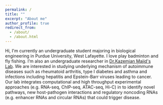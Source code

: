 ```yaml
---
permalink: /
title: ""
excerpt: "About me"
author_profile: true
redirect_from: 
  - /about/
  - /about.html
---
```


Hi, I'm currently an undergraduate student majoring in biological engineering in Purdue University, West Lafayette. 
I love play badminton and fly fishing.
I’m also an undergraduate researcher in [Dr.Kazemian Majid's Lab](http://kazemianlab.com/). We are interested in studying underlying mechanism of autoimmune diseases such as rheumatoid arthritis, type I diabetes and asthma and infections including hepatitis and Epstein-Barr viruses leading to cancer. 
Our lab integrates computational and high throughput experimental approaches (e.g. RNA-seq, ChIP-seq, ATAC-seq, Hi-C) in to identify novel pathways, new host-pathogen interactions and regulatory noncoding RNAs (e.g. enhancer RNAs and circular RNAs) that could trigger disease.